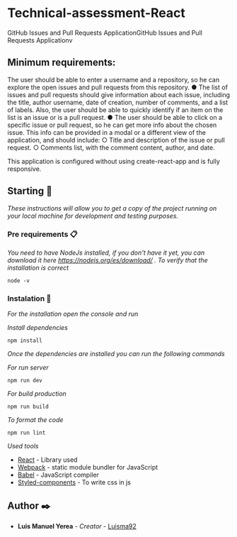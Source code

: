# Technical-assessment-React

GitHub Issues and Pull Requests ApplicationGitHub Issues and Pull Requests Applicationv 

## Minimum requirements:
The user should be able to enter a username and a repository, so he can explore
the open issues and pull requests from this repository.
● The list of issues and pull requests should give information about each issue,
including the title, author username, date of creation, number of comments, and
a list of labels. Also, the user should be able to quickly identify if an item on the
list is an issue or is a pull request.
● The user should be able to click on a specific issue or pull request, so he can get
more info about the chosen issue. This info can be provided in a modal or a
different view of the application, and should include:
○ Title and description of the issue or pull request.
○ Comments list, with the comment content, author, and date.

This application is configured without using create-react-app and is fully responsive.
## Starting 🚀

_These instructions will allow you to get a copy of the project running on your local machine for development and testing purposes._


### Pre requirements 📋

_You need to have NodeJs installed, if you don't have it yet, you can download it here https://nodejs.org/es/download/ . To verify that the installation is correct_

```
node -v
```

### Instalation 🔧

_For the installation open the console and run_

_Install dependencies_

```
npm install
```

_Once the dependencies are installed you can run the following commands_

_For run server_

```
npm run dev
```
_For build production_

```
npm run build
```
_To format the code_

```
npm run lint
```


_Used tools_

* [React](https://reactjs.org/docs/getting-started.html) - Library used
* [Webpack](https://webpack.js.org/concepts/) - static module bundler for JavaScript
* [Babel](https://babeljs.io/docs/en/) - JavaScript compiler
* [Styled-components](https://styled-components.com/docs) - To write css in js

## Author ✒️

* **Luis Manuel Yerea** - *Creator* - [Luisma92](https://github.com/Luisma92)

